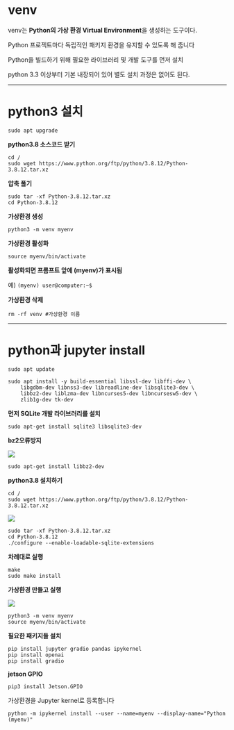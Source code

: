 # venv
venv는 **Python의 가상 환경 Virtual Environment**을 생성하는 도구이다.

Python 프로젝트마다 독립적인 패키지 환경을 유지할 수 있도록 해 줍니다

Python을 빌드하기 위해 필요한 라이브러리 및 개발 도구를 먼저 설치

python 3.3 이상부터 기본 내장되어 있어 별도 설치 과정은 없어도 된다.

---

# python3 설치

```sudo apt upgrade```

**python3.8 소스코드 받기**
```
cd /
sudo wget https://www.python.org/ftp/python/3.8.12/Python-3.8.12.tar.xz
```
**압축 풀기**
```
sudo tar -xf Python-3.8.12.tar.xz
cd Python-3.8.12
```


**가상환경 생성**

```python3 -m venv myenv```


**가상환경 활성화**

```source myenv/bin/activate```


**활성화되면 프롬프트 앞에 (myenv)가 표시됨**

예)
```(myenv) user@computer:~$```


**가상환경 삭제**

```rm -rf venv #가상환경 이름 ```

---
# python과 jupyter install


```
sudo apt update
```
```
sudo apt install -y build-essential libssl-dev libffi-dev \
    libgdbm-dev libnss3-dev libreadline-dev libsqlite3-dev \
    libbz2-dev liblzma-dev libncurses5-dev libncursesw5-dev \
    zlib1g-dev tk-dev
```

**먼저 SQLite 개발 라이브러리를 설치**

```
sudo apt-get install sqlite3 libsqlite3-dev
```

**bz2오류방지**

![](img/bz2checking.png)

```
sudo apt-get install libbz2-dev
```

**python3.8 설치하기**


```
cd /
sudo wget https://www.python.org/ftp/python/3.8.12/Python-3.8.12.tar.xz
```

![](img/python3.png)

```
sudo tar -xf Python-3.8.12.tar.xz
cd Python-3.8.12
./configure --enable-loadable-sqlite-extensions
```


**차례대로 실행**

```
make
sudo make install
```

**가상환경 만들고 실행**

![](img/myenv.png)

```
python3 -m venv myenv
source myenv/bin/activate
```

**필요한 패키지들 설치**
```
pip install jupyter gradio pandas ipykernel
pip install openai
pip install gradio

```
**jetson GPIO**

```pip3 install Jetson.GPIO```


가상환경을 Jupyter kernel로 등록합니다

```
python -m ipykernel install --user --name=myenv --display-name="Python (myenv)"
```
